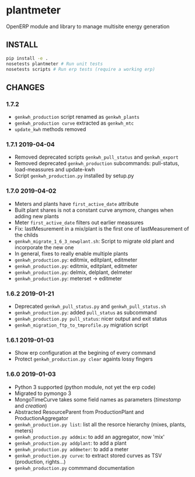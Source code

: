 # plantmeter 

OpenERP module and library to manage multisite energy generation

## INSTALL

```bash
pip install -e .
nosetests plantmeter # Run unit tests
nosetests scripts # Run erp tests (require a working erp)
```



## CHANGES

### 1.7.2

- `genkwh_production` script renamed as `genkwh_plants`
- `genkwh_production curve` extracted as `genkwh_mtc`
- `update_kwh` methods removed

### 1.7.1 2019-04-04

- Removed deprecated scripts `genkwh_pull_status` and `genkwh_export`
- Removed deprecated `genkwh_production` subcommands: pull-status, load-meassures and update-kwh
- Script `genkwh_production.py` installed by setup.py

### 1.7.0 2019-04-02

- Meters and plants have `first_active_date` attribute
- Built plant shares is not a constant curve anymore, changes when adding new plants
- Meter `first_active_date` filters out earlier meassures
- Fix: lastMesurement in a mix/plant is the first one of lastMeasurement of the childs
- `genkwh_migrate_1_6_3_newplant.sh`: Script to migrate old plant and incorporate the new one
- In general, fixes to really enable multiple plants
- `genkwh_production.py`: editmix, editplant, editmeter
- `genkwh_production.py`: editmix, editplant, editmeter
- `genkwh_production.py`: delmix, delplant, delmeter
- `genkwh_production.py`: meterset -> editmeter


### 1.6.2 2019-01-21

- Deprecated `genkwh_pull_status.py` and `genkwh_pull_status.sh`
- `genkwh_production.py`: added `pull_status` as subcommand
- `genkwh_production.py pull_status`: nicer output and exit status
- `genkwh_migration_ftp_to_tmprofile.py` migration script

### 1.6.1 2019-01-03

- Show erp configuration at the begining of every command
- Protect `genkwh_production.py clear` againts lossy fingers

### 1.6.0 2019-01-03

- Python 3 supported (python module, not yet the erp code)
- Migrated to pymongo 3
- MongoTimeCurve takes some field names as parameters (_timestamp_ and _creation_)
- Abstracted ResourceParent from ProductionPlant and ProductionAggregator
- `genkwh_production.py list`: list all the resorce hierarchy (mixes, plants, meters)
- `genkwh_production.py addmix`: to add an aggregator, now 'mix'
- `genkwh_production.py addplant`: to add a plant
- `genkwh_production.py addmeter`: to add a meter
- `genkwh_production.py curve`: to extract stored curves as TSV (production, rights...)
- `genkwh_production.py` commmand documentation






